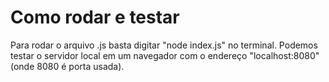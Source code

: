 # Como rodar e testar
Para rodar o arquivo .js basta digitar "node index.js" no terminal.
Podemos testar o servidor local em um navegador com o endereço "localhost:8080" (onde 8080 é  porta usada).
